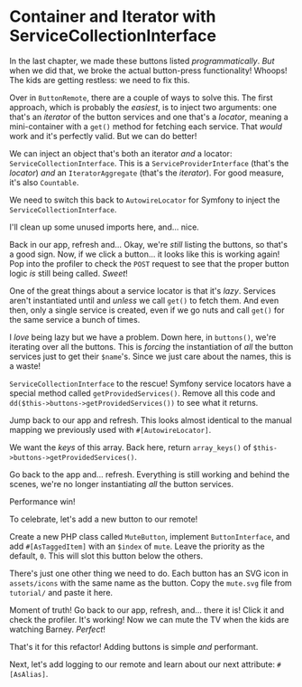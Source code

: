 # Container and Iterator with ServiceCollectionInterface

In the last chapter, we made these buttons listed *programmatically*.
*But* when we did that, we broke the actual button-press functionality! Whoops!
The kids are getting restless: we need to fix this.

Over in `ButtonRemote`, there are a couple of ways to solve this. The
first approach, which is probably the *easiest*, is to inject two arguments:
one that's an *iterator* of the button services and one that's a
*locator*, meaning a mini-container with a `get()` method for fetching each
service. That *would* work and it's perfectly valid. But we can do better!

We can inject an object that's both an iterator *and* a locator:
`ServiceCollectionInterface`. This is a `ServiceProviderInterface` (that's
the *locator*) *and* an `IteratorAggregate` (that's the *iterator*). For good
measure, it's also `Countable`.

We need to switch this back to `AutowireLocator` for Symfony to inject the
`ServiceCollectionInterface`.

I'll clean up some unused imports here, and... nice.

Back in our app, refresh and... Okay, we're *still* listing the buttons, so
that's a good sign. Now, if we click a button... it looks like this is working
again! Pop into the profiler to check the `POST` request to see that the proper button
logic *is* still being called. *Sweet*!

One of the great things about a service locator is that it's *lazy*. Services aren't
instantiated until and *unless* we call `get()` to fetch them. And even then,
only a single service is created, even if we go nuts and call `get()` for the
same service a bunch of times.

I *love* being lazy but we have a problem. Down here, in `buttons()`, we're
iterating over all the buttons. This is *forcing* the instantiation of *all*
the button services just to get their `$name`'s. Since we just care about the
names, this is a waste!

`ServiceCollectionInterface` to the rescue! Symfony service locators have
a special method called `getProvidedServices()`. Remove all this code and
`dd($this->buttons->getProvidedServices())` to see what it returns.

Jump back to our app and refresh. This looks almost identical to the manual
mapping we previously used with `#[AutowireLocator]`.

We want the *keys* of this array. Back here, return `array_keys()` of
`$this->buttons->getProvidedServices()`.

Go back to the app and... refresh. Everything is still working and
behind the scenes, we're no longer instantiating *all* the button services.

Performance win!

To celebrate, let's add a new button to our remote!

Create a new PHP class called `MuteButton`, implement `ButtonInterface`, and
add `#[AsTaggedItem]` with an `$index` of `mute`. Leave the priority as the
default, `0`. This will slot this button below the others.

There's just one other thing we need to do. Each button has an SVG icon in
`assets/icons` with the same name as the button. Copy the `mute.svg` file from
`tutorial/` and paste it here.

Moment of truth! Go back to our app, refresh, and... there it is! Click it
and check the profiler. It's working! Now we can mute the TV when the
kids are watching Barney. *Perfect*!

That's it for this refactor! Adding buttons is simple *and* performant.

Next, let's add logging to our remote and learn about our next attribute:
`#[AsAlias]`.
